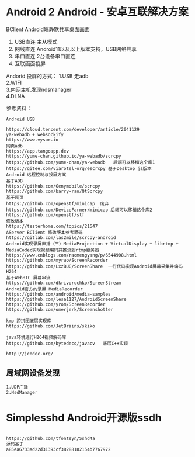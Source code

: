 # Android 2 Android - 安卓互联解决方案
BClient Android端静默共享桌面画面

1. USB直连 主从模式
2. 网线直连 Android11以及以上版本支持，USB网络共享
3. 串口直连 2台设备串口直连
4. 互联画面投屏

Andorid 投屏的方式：
1.USB 走adb  
2.WIFI  
3.内网主机发现ndsmanager  
4.DLNA  

参考资料：
```agsl
Android USB

https://cloud.tencent.com/developer/article/2041129  
ya-webadb + websockify
https://www.vysor.io  
网页adb
https://app.tangoapp.dev    
https://yume-chan.github.io/ya-webadb/scrcpy  
https://github.com/yume-chan/ya-webadb   后端可以移植这个库1
https://gitee.com/viarotel-org/escrcpy 基于Desktop js版本  
Android 远程控制与投屏方案  
基于ADB  
https://github.com/Genymobile/scrcpy  
https://github.com/barry-ran/QtScrcpy  
基于网页
https://github.com/openstf/minicap  废弃
https://github.com/DeviceFarmer/minicap 后端可以移植这个库2
https://github.com/openstf/stf  
修改版本
https://testerhome.com/topics/21647  
AServer BClient 修改版本参考源码 
https://gitlab.com/las2mile/scrcpy-android
Android实现录屏直播（三）MediaProjection + VirtualDisplay + librtmp + MediaCodec实现视频编码并推流到rtmp服务器  
https://www.cnblogs.com/raomengyang/p/6544908.html  
https://github.com/myrao/ScreenRecorder
https://github.com/LxzBUG/ScreenShare  一行代码实现Android屏幕采集并编码H264
基于WebRTC 屏幕串流
https://github.com/dkrivoruchko/ScreenStream
Android官方的录屏 MediaRecorder
https://github.com/android/media-samples
https://github.com/lesa1127/AndroidScreenShare
https://github.com/yrom/ScreenRecorder
https://github.com/omerjerk/Screenshotter

kmp 跨拼图底层实现库
https://github.com/JetBrains/skiko

java环境进行H264视频解码库
https://github.com/bytedeco/javacv   底层C++实现

http://jcodec.org/
```

## 局域网设备发现
````markdown
1.UDP广播
2.NsdManager
````


# Simplesshd Android开源版ssdh
```markdown

https://github.com/tfonteyn/Sshd4a
源码基于
a85ea6733ad22d31393cf38288182154b7767972
```
